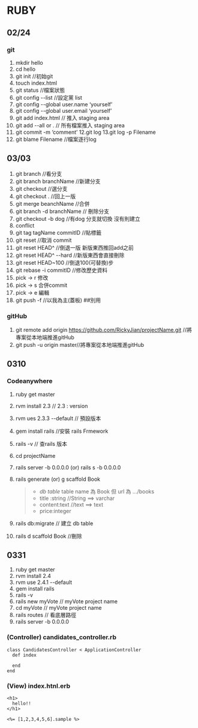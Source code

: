# **RUBY**

## 02/24<br>
### git
1. mkdir hello
2. cd hello
3. git init //初始git
4. touch index.html
5. git status //檔案狀態
6. git config --list //設定黨 list
7. git config --global user.name  ‘yourself’
8. git config --global user.email ‘yourself’
9. git add index.html // 推入 staging area
10. git add --all or . // 所有檔案推入 staging area
11. git commit -m ‘comment’
12.git log
13.git log -p Filename
14. git blame Filename //檔案逐行log

## 03/03
1. git branch //看分支
2. git branch branchName //新建分支
3. git checkout //選分支
4. git checkout . //回上一版
5. git merge beanchName //合併
7. git branch -d branchName // 刪除分支
8. git checkout -b dog //有dog 分支就切換 沒有則建立
9. conflict
10. git tag  tagName commitID //貼標籤
11. git reset //取消 commit
12. git reset HEAD^ //倒退一版 新版東西推回add之前
13. git reset HEAD^ --hard //新版東西會直接刪除
14. git reset HEAD~100 //倒退100(可替換)步
15. git rebase -i commitID //修改歷史資料
16. pick → r 修改
17. pick → s 合併commit
18. pick → e 編輯
19. git push -f //以我為主(蓋板)  ##別用


### gitHub
1. git remote add origin  https://github.com/RickyJian/projectName.git   //將專案從本地端推進gitHub
2. git push -u origin master//將專案從本地端推進gitHub

## 0310
### Codeanywhere
1. ruby get master
2. rvm install 2.3 // 2.3 : version
3. rvm ues 2.3.3 --default // 預設版本
4. gem install rails //安裝 rails Frmework
5. rails -v // 查rails 版本
6. cd projectName
7. rails server -b 0.0.0.0 (or) rails s -b 0.0.0.0
8. rails generate (or) g scaffold Book
    >+ *db table* table name 為 Book 但 url 為 .../books
    >+ title :string //String ==> varchar
    >+ content:text //text ==> text
    >+ price:integer

9. rails db:migrate // 建立 db table
10.  rails d scaffold Book //刪除

## 0331
1. ruby get master
2. rvm install 2.4
3. rvm use 2.4.1 --default
4. gem install rails
5. rails -v
6. rails new myVote // myVote project name
7. cd myVote // myVote project name
8. rails routes //  看底層路徑
9. rails server -b 0.0.0.0

### (Controller) candidates_controller.rb
```
class CandidatesController < ApplicationController
  def index

  end
end
```

### (View) index.htnl.erb

```
<h1>
  hello!!
</h1>

<%= [1,2,3,4,5,6].sample %>
```
